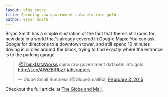 ```yaml
---
layout: blog_entry
title: Spinning raw government datasets into gold
author: Bryan Smith
---
```


Bryan Smith has a simple illustration of the fact that there’s still room for new data in a world 
that’s already covered in Google Maps: You can ask Google for directions to a downtown tower, 
and still spend 10 minutes driving in circles around the block, trying to find exactly where the entrance is to the parking garage.

<blockquote class="twitter-tweet" lang="en"><p>.<a href="https://twitter.com/thinkdataworks">@ThinkDataWorks</a> spins raw government datasets into gold <a href="http://t.co/4WiZBlRbz7">http://t.co/4WiZBlRbz7</a> <a href="https://twitter.com/hashtag/disruptors?src=hash">#disruptors</a></p>&mdash; Globe Small Business (@GlobeSmallBiz) <a href="https://twitter.com/GlobeSmallBiz/status/562664846810836992">February 3, 2015</a></blockquote>
<script async src="//platform.twitter.com/widgets.js" charset="utf-8"></script>

Checkout the full article at [The Globe and Mail](http://www.theglobeandmail.com/report-on-business/small-business/sb-growth/day-to-day/spinning-raw-government-datasets-into-gold/article22744358/).